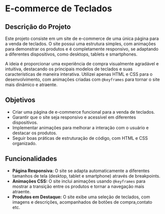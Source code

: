 # E-commerce de Teclados

## Descrição do Projeto

Este projeto consiste em um site de e-commerce de uma única página para a venda de teclados. O site possui uma estrutura simples, com animações para demonstrar os produtos e é completamente responsivo, se adaptando a diferentes dispositivos, como desktops, tablets e smartphones.

A ideia é proporcionar uma experiência de compra visualmente agradável e intuitiva, destacando os principais modelos de teclados e suas características de maneira interativa. Utilizei apenas HTML e CSS para o desenvolvimento, com animações criadas com `@keyframes` para tornar o site mais dinâmico e atraente.

## Objetivos

- Criar uma página de e-commerce funcional para a venda de teclados.
- Garantir que o site seja responsivo e acessível em diferentes dispositivos.
- Implementar animações para melhorar a interação com o usuário e destacar os produtos.
- Seguir boas práticas de estruturação de código, com HTML e CSS organizado.

## Funcionalidades

- **Página Responsiva:** O site se adapta automaticamente a diferentes tamanhos de tela (desktop, tablet e smartphone) através de breakpoints.
- **Animações CSS:** O site inclui animações usando `@keyframes` para mostrar a transição entre os produtos e tornar a navegação mais atraente.
- **Produtos em Destaque:** O site exibe uma seleção de teclados, com imagens e descrições, acompanhados de botões de compra,contato etc.
